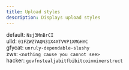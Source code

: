 ```yaml
---
title: Upload styles
description: Displays upload styles
---
```


<!-- dprint-ignore-start -->

default: `Nsj3MnBrCI`  
ulid: `01FZWZ7AQN31X4XTVVP1XMGHYC`  
gfycat: `unruly-dependable-slushy`  
zws: `<nothing cause you cannot see>`  
hacker: `govfnstealjabitfbibitcoinminerstruct`

<!-- dprint-ignore-end -->
